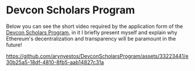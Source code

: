 # Devcon Scholars Program

Below you can see the short video required by the application form of the [Devcon Scholars Program](https://blog.ethereum.org/2024/06/07/devcon7-scholars), in it I briefly present myself and explain why Ethereum's decentralization and transparency will be paramount in the future!

https://github.com/arynyestos/DevconScholarsProgram/assets/33223441/e30b25a5-18df-4810-8fb5-aab14827c31a


